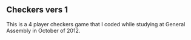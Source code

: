 ## Checkers vers 1

This is a 4 player checkers game that I coded while studying at General Assembly in October of 2012.


